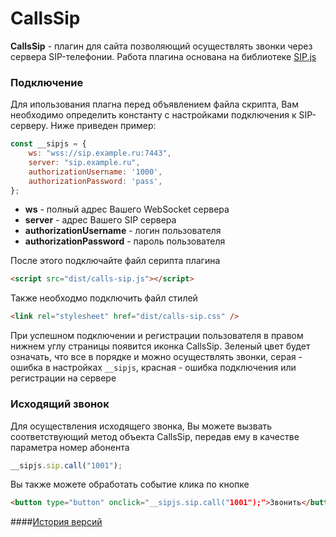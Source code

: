 # CallsSip
**CallsSip** - плагин для сайта позволяющий осуществлять звонки через сервера SIP-телефонии. Работа плагина основана на библиотеке [SIP.js](https://sipjs.com/ "SIP.js")

### Подключение
Для ипользования плагна перед объявлением файла скрипта, Вам необходимо определить константу с настройками подключения к SIP-серверу. Ниже приведен пример:
```javascript
const __sipjs = {
	ws: "wss://sip.example.ru:7443",
	server: "sip.example.ru",
	authorizationUsername: '1000',
	authorizationPassword: 'pass',
};
```
- **ws** - полный адрес Вашего WebSocket сервера
- **server** - адрес Вашего SIP сервера
- **authorizationUsername** - логин пользователя
- **authorizationPassword** - пароль пользователя

После этого подключайте файл серипта плагина
```html
<script src="dist/calls-sip.js"></script>
```
Также необходмо подключить файл стилей
```html
<link rel="stylesheet" href="dist/calls-sip.css" />
```
При успешном подключении и регистрации пользователя в правом нижнем углу страницы появится иконка CallsSip. Зеленый цвет будет означать, что все в порядке и можно осуществлять звонки, серая - ошибка в настройках `__sipjs`, красная - ошибка подключения или регистрации на сервере

### Исходящий звонок
Для осуществления исходящего звонка, Вы можете вызвать соответствующий метод объекта CallsSip, передав ему в качестве параметра номер абонента
```javascript
__sipjs.sip.call("1001");
```
Вы также можете обработать событие клика по кнопке
```html
<button type="button" onclick="__sipjs.sip.call("1001");">Звонить</button>
```
####[История версий](./docs/versions.md "История версий")
